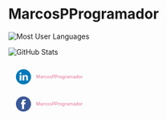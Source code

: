 <link rel="stylesheet" href="./.github/readme.css">

# MarcosPProgramador

![Most User Languages](https://github-readme-stats.vercel.app/api/top-langs/?username=MarcosPProgramador&theme=dracula)

![GitHub Stats](https://github-readme-stats.vercel.app/api?username=MarcosPProgramador&show_icons=true&theme=dracula)

<div style="
    user-select: none;
    margin: 10px 0;
">
    <div>
        <a style="
            color: rgb(233, 111, 148);
            text-decoration: none;
            display: inline-flex;
            margin: 5px 0;
            padding: 7px 15px;
            border-radius: 10px;
        " href="https://www.linkedin.com/in/marcos-proença-5820101b1/">
            <img style="
                width: 30px; 
                height: 30px;
            " src="./.github/linkedin.svg"/>
            <div style="
                align-items: center;
                display: flex;
                margin-left: 10px;
            ">
                <span style=" 
                    font-size: 9px;
                ">MarcosPProgramador</span>
            </div>
        </a>
    </div>
    <div>
        <a style="
            color: rgb(233, 111, 148);
            text-decoration: none;
            display: inline-flex;
            margin: 5px 0;
            padding: 7px 15px;
            border-radius: 10px;
        " href="https://www.facebook.com/marcos.proenca.186/">
            <img style="
                width: 30px; 
                height: 30px;
            " src="./.github/facebook.svg"/>
            <div style="
                align-items: center;
                display: flex;
                margin-left: 10px;
            ">
                <span style=" 
                    font-size: 9px;
                ">
                MarcosPProgramador</span>
            </div>
        </a>
    </div>
</div>

